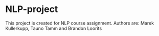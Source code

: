 # NLP-project
This project is created for NLP course assignment. Authors are: Marek Kullerkupp, Tauno Tamm and Brandon Loorits
